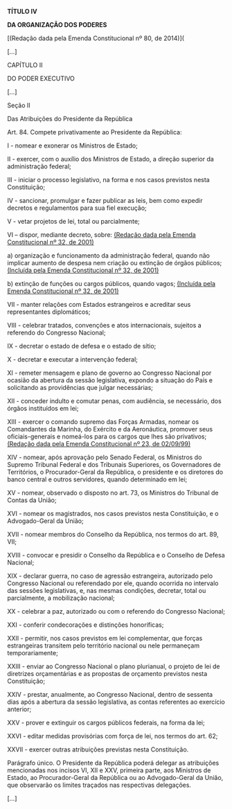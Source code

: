 **TÍTULO IV**

**DA ORGANIZAÇÃO DOS PODERES**

[(Redação dada pela Emenda Constitucional nº 80, de 2014)](

[…]

CAPÍTULO II

DO PODER EXECUTIVO

[…]

Seção II

Das Atribuições do Presidente da República

Art. 84. Compete privativamente ao Presidente da República:

I - nomear e exonerar os Ministros de Estado;

II - exercer, com o auxílio dos Ministros de Estado, a direção superior da administração federal;

III - iniciar o processo legislativo, na forma e nos casos previstos nesta Constituição;

IV - sancionar, promulgar e fazer publicar as leis, bem como expedir decretos e regulamentos para sua fiel execução;

V - vetar projetos de lei, total ou parcialmente;

VI – dispor, mediante decreto, sobre:        [(Redação dada pela Emenda Constitucional nº 32, de 2001)](http://www.planalto.gov.br/ccivil_03/constituicao/Emendas/Emc/emc32.htm#art1)

a) organização e funcionamento da administração federal, quando não implicar aumento de despesa nem criação ou extinção de órgãos públicos;        [(Incluída pela Emenda Constitucional nº 32, de 2001)](http://www.planalto.gov.br/ccivil_03/constituicao/Emendas/Emc/emc32.htm#art1)

b) extinção de funções ou cargos públicos, quando vagos;          [(Incluída pela Emenda Constitucional nº 32, de 2001)](http://www.planalto.gov.br/ccivil_03/constituicao/Emendas/Emc/emc32.htm#art1)

VII - manter relações com Estados estrangeiros e acreditar seus representantes diplomáticos;

VIII - celebrar tratados, convenções e atos internacionais, sujeitos a referendo do Congresso Nacional;

IX - decretar o estado de defesa e o estado de sítio;

X - decretar e executar a intervenção federal;

XI - remeter mensagem e plano de governo ao Congresso Nacional por ocasião da abertura da sessão legislativa, expondo a situação do País e solicitando as providências que julgar necessárias;

XII - conceder indulto e comutar penas, com audiência, se necessário, dos órgãos instituídos em lei; 

XIII - exercer o comando supremo das Forças Armadas, nomear os Comandantes da Marinha, do Exército e da Aeronáutica, promover seus oficiais-generais e nomeá-los para os cargos que lhes são privativos;        [(Redação dada pela Emenda Constitucional nº 23, de 02/09/99)](http://www.planalto.gov.br/ccivil_03/constituicao/Emendas/Emc/emc23.htm#art84xiii)

XIV - nomear, após aprovação pelo Senado Federal, os Ministros do Supremo Tribunal Federal e dos Tribunais Superiores, os Governadores de Territórios, o Procurador-Geral da República, o presidente e os diretores do banco central e outros servidores, quando determinado em lei;

XV - nomear, observado o disposto no art. 73, os Ministros do Tribunal de Contas da União;

XVI - nomear os magistrados, nos casos previstos nesta Constituição, e o Advogado-Geral da União;

XVII - nomear membros do Conselho da República, nos termos do art. 89, VII;

XVIII - convocar e presidir o Conselho da República e o Conselho de Defesa Nacional;

XIX - declarar guerra, no caso de agressão estrangeira, autorizado pelo Congresso Nacional ou referendado por ele, quando ocorrida no intervalo das sessões legislativas, e, nas mesmas condições, decretar, total ou parcialmente, a mobilização nacional;

XX - celebrar a paz, autorizado ou com o referendo do Congresso Nacional;

XXI - conferir condecorações e distinções honoríficas;

XXII - permitir, nos casos previstos em lei complementar, que forças estrangeiras transitem pelo território nacional ou nele permaneçam temporariamente;

XXIII - enviar ao Congresso Nacional o plano plurianual, o projeto de lei de diretrizes orçamentárias e as propostas de orçamento previstos nesta Constituição;

XXIV - prestar, anualmente, ao Congresso Nacional, dentro de sessenta dias após a abertura da sessão legislativa, as contas referentes ao exercício anterior;

XXV - prover e extinguir os cargos públicos federais, na forma da lei;

XXVI - editar medidas provisórias com força de lei, nos termos do art. 62;

XXVII - exercer outras atribuições previstas nesta Constituição.

Parágrafo único. O Presidente da República poderá delegar as atribuições mencionadas nos incisos VI, XII e XXV, primeira parte, aos Ministros de Estado, ao Procurador-Geral da República ou ao Advogado-Geral da União, que observarão os limites traçados nas respectivas delegações.

[…]